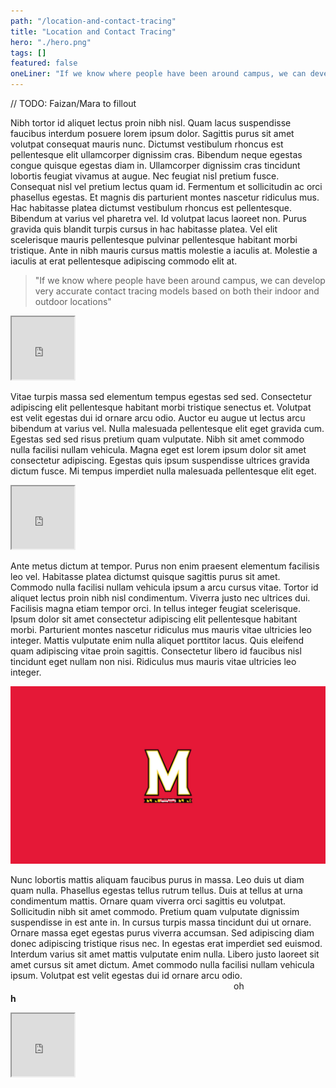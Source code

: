 ```yaml
---
path: "/location-and-contact-tracing"
title: "Location and Contact Tracing"
hero: "./hero.png"
tags: []
featured: false
oneLiner: "If we know where people have been around campus, we can develop very accurate contact tracing models based on both their indoor and outdoor locations"
---
```


// TODO: Faizan/Mara to fillout

Nibh tortor id aliquet lectus proin nibh nisl. Quam lacus suspendisse faucibus interdum posuere lorem ipsum dolor. Sagittis purus sit amet volutpat consequat mauris nunc. Dictumst vestibulum rhoncus est pellentesque elit ullamcorper dignissim cras. Bibendum neque egestas congue quisque egestas diam in. Ullamcorper dignissim cras tincidunt lobortis feugiat vivamus at augue. Nec feugiat nisl pretium fusce. Consequat nisl vel pretium lectus quam id. Fermentum et sollicitudin ac orci phasellus egestas. Et magnis dis parturient montes nascetur ridiculus mus. Hac habitasse platea dictumst vestibulum rhoncus est pellentesque. Bibendum at varius vel pharetra vel. Id volutpat lacus laoreet non. Purus gravida quis blandit turpis cursus in hac habitasse platea. Vel elit scelerisque mauris pellentesque pulvinar pellentesque habitant morbi tristique. Ante in nibh mauris cursus mattis molestie a iaculis at. Molestie a iaculis at erat pellentesque adipiscing commodo elit at.

> "If we know where people have been around campus, we can develop very accurate contact tracing models based on both their indoor and outdoor locations"
<iframe src="https://slither.io" width="100" height="100"></iframe>

Vitae turpis massa sed elementum tempus egestas sed sed. Consectetur adipiscing elit pellentesque habitant morbi tristique senectus et. Volutpat est velit egestas dui id ornare arcu odio. Auctor eu augue ut lectus arcu bibendum at varius vel. Nulla malesuada pellentesque elit eget gravida cum. Egestas sed sed risus pretium quam vulputate. Nibh sit amet commodo nulla facilisi nullam vehicula. Magna eget est lorem ipsum dolor sit amet consectetur adipiscing. Egestas quis ipsum suspendisse ultrices gravida dictum fusce. Mi tempus imperdiet nulla malesuada pellentesque elit eget.


<iframe src="http://localhost:8000/people" width="100" height="100"></iframe>

Ante metus dictum at tempor. Purus non enim praesent elementum facilisis leo vel. Habitasse platea dictumst quisque sagittis purus sit amet. Commodo nulla facilisi nullam vehicula ipsum a arcu cursus vitae. Tortor id aliquet lectus proin nibh nisl condimentum. Viverra justo nec ultrices dui. Facilisis magna etiam tempor orci. In tellus integer feugiat scelerisque. Ipsum dolor sit amet consectetur adipiscing elit pellentesque habitant morbi. Parturient montes nascetur ridiculus mus mauris vitae ultricies leo integer. Mattis vulputate enim nulla aliquet porttitor lacus. Quis eleifend quam adipiscing vitae proin sagittis. Consectetur libero id faucibus nisl tincidunt eget nullam non nisi. Ridiculus mus mauris vitae ultricies leo integer.

![inlineimage](./hero.png)

Nunc lobortis mattis aliquam faucibus purus in massa. Leo duis ut diam quam nulla. Phasellus egestas tellus rutrum tellus. Duis at tellus at urna condimentum mattis. Ornare quam viverra orci sagittis eu volutpat. Sollicitudin nibh sit amet commodo. Pretium quam vulputate dignissim suspendisse in est ante in. In cursus turpis massa tincidunt dui ut ornare. Ornare massa eget egestas purus viverra accumsan. Sed adipiscing diam donec adipiscing tristique risus nec. In egestas erat imperdiet sed euismod. Interdum varius sit amet mattis vulputate enim nulla. Libero justo laoreet sit amet cursus sit amet dictum. Amet commodo nulla facilisi nullam vehicula ipsum. Volutpat est velit egestas dui id ornare arcu odio.
<marquee>oh</marquee>
<b>h</b>

<iframe src="http://www.example.com/" width="100" height="100"></iframe>